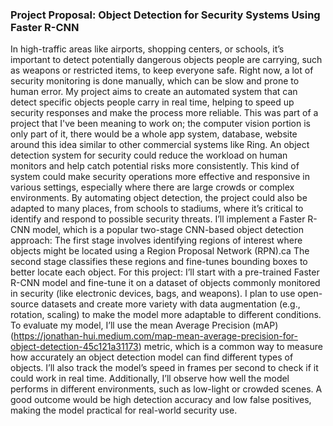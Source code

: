 ### Project Proposal: Object Detection for Security Systems Using Faster R-CNN

In high-traffic areas like airports, shopping centers, or schools, it’s important to detect potentially dangerous objects people are carrying, such as weapons or restricted items, to keep everyone safe. Right now, a lot of security monitoring is done manually, which can be slow and prone to human error. My project aims to create an automated system that can detect specific objects people carry in real time, helping to speed up security responses and make the process more reliable. This was part of a project that I've been meaning to work on; the computer vision portion is only part of it, there would be a whole app system, database, website around this idea similar to other commercial systems like Ring. 
An object detection system for security could reduce the workload on human monitors and help catch potential risks more consistently. This kind of system could make security operations more effective and responsive in various settings, especially where there are large crowds or complex environments. By automating object detection, the project could also be adapted to many places, from schools to stadiums, where it’s critical to identify and respond to possible security threats.
I’ll implement a Faster R-CNN model, which is a popular two-stage CNN-based object detection approach:
The first stage involves identifying regions of interest where objects might be located using a Region Proposal Network (RPN).ca
The second stage classifies these regions and fine-tunes bounding boxes to better locate each object.
For this project:
I’ll start with a pre-trained Faster R-CNN model and fine-tune it on a dataset of objects commonly monitored in security (like electronic devices, bags, and weapons).
I plan to use open-source datasets and create more variety with data augmentation (e.g., rotation, scaling) to make the model more adaptable to different conditions.
To evaluate my model, I’ll use the mean Average Precision (mAP) (https://jonathan-hui.medium.com/map-mean-average-precision-for-object-detection-45c121a31173) metric, which is a common way to measure how accurately an object detection model can find different types of objects. I’ll also track the model’s speed in frames per second to check if it could work in real time. Additionally, I’ll observe how well the model performs in different environments, such as low-light or crowded scenes. A good outcome would be high detection accuracy and low false positives, making the model practical for real-world security use.

